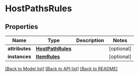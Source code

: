# HostPathsRules

## Properties
Name | Type | Description | Notes
------------ | ------------- | ------------- | -------------
**attributes** | [**HostPathRules**](HostPathRules.md) |  | [optional] 
**instances** | [**ItemRules**](ItemRules.md) |  | [optional] 

[[Back to Model list]](../README.md#documentation-for-models) [[Back to API list]](../README.md#documentation-for-api-endpoints) [[Back to README]](../README.md)

